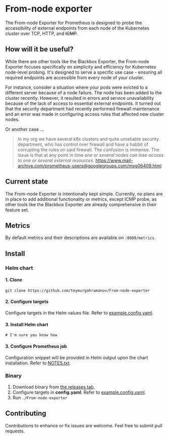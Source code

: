 # From-node exporter

The From-node Exporter for Prometheus is designed to probe the accessibility of external endpoints from each node of the Kubernetes cluster over TCP, HTTP, and ~~ICMP~~.

## How will it be useful?

While there are other tools like the Blackbox Exporter, the From-node Exporter focuses specifically on simplicity and efficiency for Kubernetes node-level probing. It's designed to serve a specific use case - ensuring all required endpoints are accessible from every node of your cluster.

For instance, consider a situation where your pods were evicted to a different server because of a node failure. The node has been added to the cluster recently. However, it resulted in errors and service unavailability because of the lack of access to essential external endpoints. It turned out that the security department had recently performed firewall maintenance and an error was made in configuring access rules that affected new cluster nodes. 

Or another case ...
> In my org we have several k8s clusters and quite unreliable security department, who has control over firewall and have a habbit of corrupting the rules on said firewall. The confusion is immense. The issue is that at any point in time *one or several nodes can lose access to one or several external resources*.
https://www.mail-archive.com/prometheus-users@googlegroups.com/msg06409.html

## Current state

The From-node Exporter is intentionally kept simple. Currently, no plans are in place to add additional functionality or metrics, except ICMP probe, as other tools like the Blackbox Exporter are already comprehensive in their feature set.

## Metrics

By default metrics and their descriptions are available on ```:8080/metrics```.

## Install
### Helm chart

#### 1. Clone

```
git clone https://github.com/teymurgahramanov/From-node-exporter
```

#### 2. Configure targets

Configure targets in the Helm values file. Refer to [example.config.yaml](./example.config.yaml).

#### 3. Install Helm chart

```
# I'm sure you know how
```

#### 3. Configure Prometheus job

Configuration snippet will be provided in Helm output upon the chart installation. Refer to [NOTES.txt](chart/templates/NOTES.txt).

### Binary

1. Download binary from [the releases tab](https://github.com/teymurgahramanov/From-node-exporter/releases).
2. Configure targets in __config.yaml__. Refer to [example.config.yaml](./example.config.yaml).
3. Run ```./From-node-exporter```

## Contributing
Contributions to enhance or fix issues are welcome. Feel free to submit pull requests.
